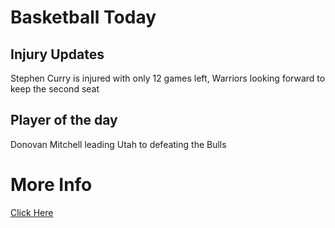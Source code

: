 # Basketball Today 
## Injury Updates
Stephen Curry is injured with only 12 games left, Warriors looking forward to keep the second seat 
## Player of the day
Donovan Mitchell leading Utah to defeating the Bulls 

# More Info
[Click Here](https://www.espn.com/nba/)
